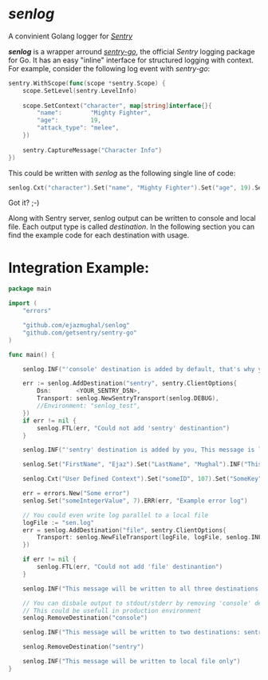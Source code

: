 # _senlog_
A convinient Golang logger for [_Sentry_](https://sentry.io)

**_senlog_** is a wrapper arround [_sentry-go_](https://github.com/getsentry/sentry-go), the official _Sentry_ logging package for Go. It has an easy "inline" interface for structured logging with context. For example, consider the following log event with _sentry-go_:

```go
sentry.WithScope(func(scope *sentry.Scope) {
	scope.SetLevel(sentry.LevelInfo)
		
    scope.SetContext("character", map[string]interface{}{
		"name":        "Mighty Fighter",
		"age":         19,
		"attack_type": "melee",
	})		
	
    sentry.CaptureMessage("Character Info")	
})
```

This could be written with _senlog_ as the following single line of code:

```go
senlog.Cxt("character").Set("name", "Mighty Fighter").Set("age", 19).Set("attack_type", "melee").INF("Character Info")
```

Got it? ;-)

Along with Sentry server, senlog output can be written to console and local file. Each output type is called _destination_. In the following section you can find the example code for each destination with usage.

# Integration Example:


```go
package main

import (
	"errors"

	"github.com/ejazmughal/senlog"
	"github.com/getsentry/sentry-go"
)

func main() {

	senlog.INF("'console' destination is added by default, that's why you see this message!")

	err := senlog.AddDestination("sentry", sentry.ClientOptions{
		Dsn:       <YOUR_SENTRY_DSN>,
		Transport: senlog.NewSentryTransport(senlog.DEBUG),
		//Environment: "senlog_test",
	})
	if err != nil {
		senlog.FTL(err, "Could not add 'sentry' destinantion")
	}

	senlog.INF("'sentry' destination is added by you, This message is logged on sentry.io")

	senlog.Set("FirstName", "Ejaz").Set("LastName", "Mughal").INF("This is a log event with 'Default Context' and string value")

	senlog.Cxt("User Defined Context").Set("someID", 107).Set("SomeKey", "some text value").INF("This is an example of a user defined context with integer and string value")

	err = errors.New("Some error")
	senlog.Set("someIntegerValue", 7).ERR(err, "Example error log")

	// You could even write log parallel to a local file
	logFile := "sen.log"
	err = senlog.AddDestination("file", sentry.ClientOptions{
		Transport: senlog.NewFileTransport(logFile, logFile, senlog.INFO),
	})

	if err != nil {
		senlog.FTL(err, "Could not add 'file' destinantion")
	}

	senlog.INF("This message will be written to all three destinations: console, sentry and file")

	// You can disbale output to stdout/stderr by removing 'console' destination
	// This could be usefull in production environment
	senlog.RemoveDestination("console")

	senlog.INF("This message will be written to two destinations: sentry and file")

	senlog.RemoveDestination("sentry")

	senlog.INF("This message will be written to local file only")
}
```